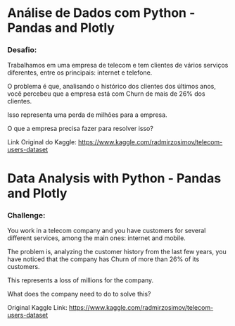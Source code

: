 # Análise de Dados com Python - Pandas and Plotly

### Desafio:

Trabalhamos em uma empresa de telecom e tem clientes de vários serviços diferentes, entre os principais: internet e telefone.

O problema é que, analisando o histórico dos clientes dos últimos anos, você percebeu que a empresa está com Churn de mais de 26% dos clientes.

Isso representa uma perda de milhões para a empresa.

O que a empresa precisa fazer para resolver isso?

Link Original do Kaggle: https://www.kaggle.com/radmirzosimov/telecom-users-dataset

# Data Analysis with Python - Pandas and Plotly

### Challenge:

You work in a telecom company and you have customers for several different services, among the main ones: internet and mobile.

The problem is, analyzing the customer history from the last few years, you have noticed that the company has Churn of more than 26% of its customers.

This represents a loss of millions for the company.

What does the company need to do to solve this?

Original Kaggle Link: https://www.kaggle.com/radmirzosimov/telecom-users-dataset
